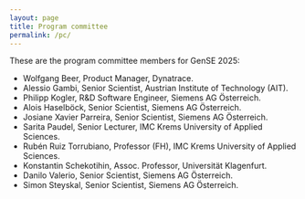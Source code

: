 ```yaml
---
layout: page
title: Program committee
permalink: /pc/
---
```


These are the program committee members for GenSE 2025:

- Wolfgang Beer, Product Manager, Dynatrace.
- Alessio Gambi, Senior Scientist, Austrian Institute of Technology (AIT).
- Philipp Kogler, R&D Software Engineer, Siemens AG Österreich.
- Alois Haselböck, Senior Scientist, Siemens AG Österreich.
- Josiane Xavier Parreira, Senior Scientist, Siemens AG Österreich.
- Sarita Paudel, Senior Lecturer, IMC Krems University of Applied Sciences.
- Rubén Ruiz Torrubiano, Professor (FH), IMC Krems University of Applied Sciences.
- Konstantin Schekotihin, Assoc. Professor, Universität Klagenfurt.
- Danilo Valerio, Senior Scientist, Siemens AG Österreich.
- Simon Steyskal, Senior Scientist, Siemens AG Österreich.




